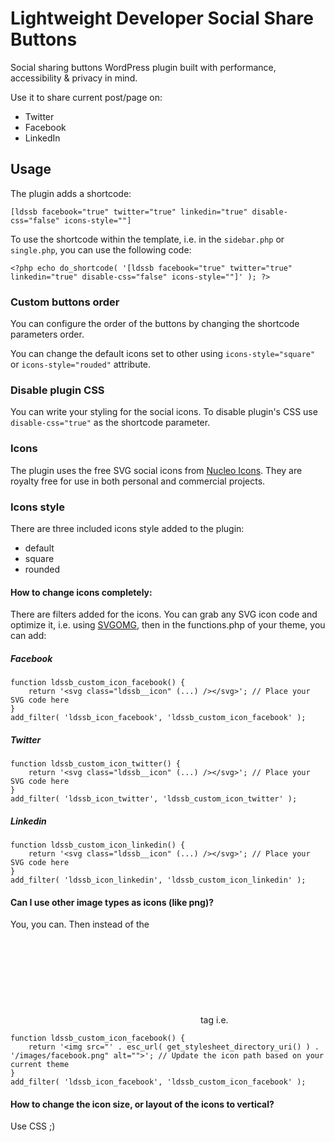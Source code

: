 # Lightweight Developer Social Share Buttons
Social sharing buttons WordPress plugin built with performance, accessibility & privacy in mind. 

Use it to share current post/page on:
* Twitter
* Facebook
* LinkedIn

## Usage
The plugin adds a shortcode:
```
[ldssb facebook="true" twitter="true" linkedin="true" disable-css="false" icons-style=""]
```

To use the shortcode within the template, i.e. in the `sidebar.php` or `single.php`, you can use the following code:
```
<?php echo do_shortcode( '[ldssb facebook="true" twitter="true" linkedin="true" disable-css="false" icons-style=""]' ); ?>
```

### Custom buttons order
You can configure the order of the buttons by changing the shortcode parameters order.

You can change the default icons set to other using `icons-style="square"` or `icons-style="rouded"` attribute.

### Disable plugin CSS
You can write your styling for the social icons. To disable plugin's CSS use `disable-css="true"` as the shortcode parameter.

### Icons
The plugin uses the free SVG social icons from [Nucleo Icons](https://nucleoapp.com/). They are royalty free for use in both personal and commercial projects.

### Icons style
There are three included icons style added to the plugin:
* default
* square
* rounded

#### How to change icons completely:
There are filters added for the icons. You can grab any SVG icon code and optimize it, i.e. using [SVGOMG](https://jakearchibald.github.io/svgomg/), then in the functions.php of your theme, you can add:


##### Facebook
```
function ldssb_custom_icon_facebook() {
    return '<svg class="ldssb__icon" (...) /></svg>'; // Place your SVG code here
}
add_filter( 'ldssb_icon_facebook', 'ldssb_custom_icon_facebook' );
```


##### Twitter
```
function ldssb_custom_icon_twitter() {
    return '<svg class="ldssb__icon" (...) /></svg>'; // Place your SVG code here
}
add_filter( 'ldssb_icon_twitter', 'ldssb_custom_icon_twitter' );
```

##### Linkedin
```
function ldssb_custom_icon_linkedin() {
    return '<svg class="ldssb__icon" (...) /></svg>'; // Place your SVG code here
}
add_filter( 'ldssb_icon_linkedin', 'ldssb_custom_icon_linkedin' );
```

#### Can I use other image types as icons (like png)?
You, you can. Then instead of the <svg> code you need to return full <img> tag i.e.
```
function ldssb_custom_icon_facebook() {
    return '<img src="' . esc_url( get_stylesheet_directory_uri() ) . '/images/facebook.png" alt="">'; // Update the icon path based on your current theme
}
add_filter( 'ldssb_icon_facebook', 'ldssb_custom_icon_facebook' );
```

#### How to change the icon size, or layout of the icons to vertical?
Use CSS ;)
